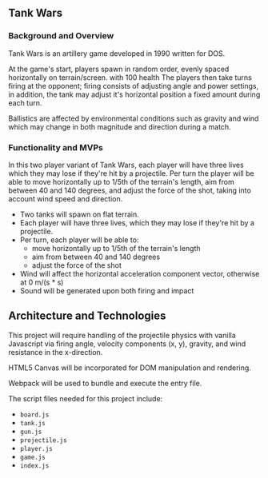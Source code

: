 ## Tank Wars
### Background and Overview

Tank Wars is an artillery game developed in 1990 written for DOS.

At the game's start, players spawn in random order, evenly spaced horizontally on terrain/screen. with 100 health The players then take turns firing at the opponent; firing consists of adjusting angle and power settings, in addition, the tank may adjust it's horizontal position a fixed amount during each turn.

Ballistics are affected by environmental conditions such as gravity and wind which may change in both magnitude and direction during a match.

### Functionality and MVPs

In this two player variant of Tank Wars, each player will have three lives which they may lose if they're hit by a projectile. Per turn the player will be able to move horizontally up to 1/5th of the terrain's length, aim from between 40 and 140 degrees, and adjust the force of the shot, taking into account wind speed and direction.


 * Two tanks will spawn on flat terrain.
 * Each player will have three lives, which they may lose if they're hit by a projectile.
 * Per turn, each player will be able to:
     * move horizontally up to 1/5th of the terrain's length
     * aim from between 40 and 140 degrees
     * adjust the force of the shot
 * Wind will affect the horizontal acceleration component vector, otherwise at 0 m/(s * s)
 * Sound will be generated upon both firing and impact


 ## Architecture and Technologies

 This project will require handling of the projectile physics with vanilla Javascript via firing angle, velocity components (x, y), gravity, and wind resistance in the x-direction.

 HTML5 Canvas will be incorporated for DOM manipulation and rendering.

 Webpack will be used to bundle and execute the entry file.

 The script files needed for this project include:

 * `board.js`
 * `tank.js`
 * `gun.js`
 * `projectile.js`
 * `player.js`
 * `game.js`
 * `index.js`
